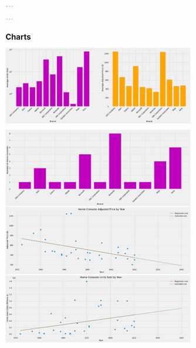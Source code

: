 ```yaml
---

---
```

## Charts
![average-units-sold-AND-average-price-by-brand](/assets/images/game-console/average-units-sold-AND-average-price-by-brand.png "average-units-sold-AND-average-price-by-brand")

![number-of-home-consoles-by-brand](/assets/images/game-console/number-of-home-consoles-by-brand.png "number-of-home-consoles-by-brand")
![price-prediction](/assets/images/game-console/price-prediction.png "price-prediction")
![units-sold-prediction](/assets/images/game-console/units-sold-prediction.png "units-sold-prediction")